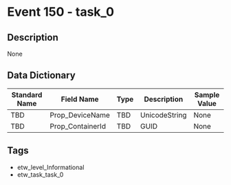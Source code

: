 # Event 150 - task_0

## Description
None

## Data Dictionary
|Standard Name|Field Name|Type|Description|Sample Value|
|---|---|---|---|---|
|TBD|Prop_DeviceName|TBD|UnicodeString|None|None|
|TBD|Prop_ContainerId|TBD|GUID|None|None|

## Tags
* etw_level_Informational
* etw_task_task_0